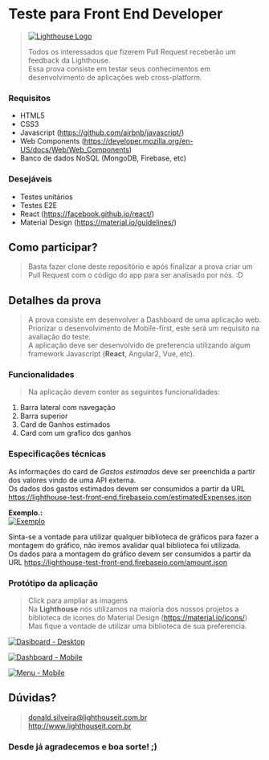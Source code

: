 # Teste para Front End Developer

> [![Lighthouse Logo](http://i.imgur.com/c5f1f6O.png)](http://www.lighthouseit.com.br)
>
> Todos os interessados que fizerem Pull Request receberão um feedback da Lighthouse.<br>
> Essa prova consiste em testar seus conhecimentos em desenvolvimento de aplicações web cross-platform.

### Requisitos
- HTML5
- CSS3
- Javascript (https://github.com/airbnb/javascript/)
- Web Components (https://developer.mozilla.org/en-US/docs/Web/Web_Components)
- Banco de dados NoSQL (MongoDB, Firebase, etc)

### Desejáveis
- Testes unitários
- Testes E2E
- React (https://facebook.github.io/react/)
- Material Design (https://material.io/guidelines/)

## Como participar?
> Basta fazer clone deste repositório e após finalizar a prova criar um Pull Request com o código do app para ser analisado por nós. :D

## Detalhes da prova
> A prova consiste em desenvolver a Dashboard de uma aplicação web. <br>
> Priorizar o desenvolvimento de Mobile-first, este será um requisito na avaliação do teste. <br>
> A aplicação deve ser desenvolvido de preferencia utilizando algum framework Javascript (**React**, Angular2, Vue, etc). <br>

### Funcionalidades
> Na aplicação devem conter as seguintes funcionalidades:

1. Barra lateral com navegação
1. Barra superior
2. Card de Ganhos estimados
3. Card com um grafico dos ganhos

### Especificações técnicas
As informações do card de *Gastos estimados* deve ser preenchida a partir dos valores vindo de uma API externa. <br>
Os dados dos gastos estimados devem ser consumidos a partir da URL https://lighthouse-test-front-end.firebaseio.com/estimatedExpenses.json

**Exemplo.:** <br>
[![Exemplo](https://i.imgur.com/o1m2SSF.png)](https://i.imgur.com/o1m2SSF.png)

Sinta-se a vontade para utilizar qualquer biblioteca de gráficos para fazer a montagem do gráfico, não iremos avalidar qual biblioteca foi utilizada. <br>
Os dados para a montagem do gráfico devem ser consumidos a partir da URL https://lighthouse-test-front-end.firebaseio.com/amount.json


### Protótipo da aplicação
> Click para ampliar as imagens <br>
Na **Lighthouse** nós utilizamos na maioria dos nossos projetos a biblioteca de icones do Material Design (https://material.io/icons/) <br>
Mas fique a vontade de utilizar uma biblioteca de sua preferencia. <br>


[![Dasiboard - Desktop](https://i.imgur.com/WaSNWWw.jpg)](https://i.imgur.com/WaSNWWw.jpg)

[![Dashboard - Mobile](https://i.imgur.com/zzLZUQM.jpg)](https://i.imgur.com/zzLZUQM.jpg)

[![Menu - Mobile](https://i.imgur.com/EJGOtTB.jpg)](https://i.imgur.com/EJGOtTB.jpg)

## Dúvidas?
> donald.silveira@lighthouseit.com.br <br>
> http://www.lighthouseit.com.br

### Desde já agradecemos e boa sorte! ;)
